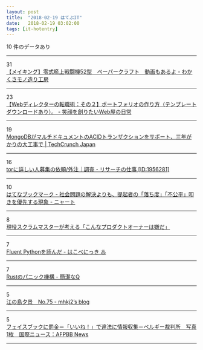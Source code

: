 ```yaml
---
layout: post
title:  "2018-02-19 はてぶIT"
date:   2018-02-19 03:02:00
tags: [it-hotentry]
---
```

10 件のデータあり

<hr><div class="row">
<div class="col-1"><span class="badge badge-pill badge-success h2">31</span></div>
<div class="col-11"><a href='http://wakajibi2.hatenablog.com/entry/2018/02/18/150826' target='_blank'>【メイキング】零式艦上戦闘機52型　ペーパークラフト　動画もあるよ - わかくさモノ造り工房</a></div>
</div>
<hr>
<div class="row">
<div class="col-1"><span class="badge badge-pill badge-success h2">23</span></div>
<div class="col-11"><a href='http://toksato.hatenablog.com/entry/webdtenshoku2' target='_blank'>【Webディレクターの転職術：その２】ポートフォリオの作り方（テンプレートダウンロードあり）。 - 笑顔を創りたいWeb屋の日常</a></div>
</div>
<hr>
<div class="row">
<div class="col-1"><span class="badge badge-pill badge-success h2">19</span></div>
<div class="col-11"><a href='http://jp.techcrunch.com/2018/02/16/2018-02-15-mongodb-gets-support-for-multi-document-acid-transactions/' target='_blank'>MongoDBがマルチドキュメントのACIDトランザクションをサポート、三年がかりの大工事で | TechCrunch Japan</a></div>
</div>
<hr>
<div class="row">
<div class="col-1"><span class="badge badge-pill badge-success h2">16</span></div>
<div class="col-11"><a href='https://crowdworks.jp/public/jobs/1956281' target='_blank'>torに詳しい人募集の依頼/外注｜調査・リサーチの仕事 [ID:1956281]</a></div>
</div>
<hr>
<div class="row">
<div class="col-1"><span class="badge badge-pill badge-success h2">10</span></div>
<div class="col-11"><a href='http://b.hatena.ne.jp/entry/nyaaat.hatenablog.com/entry/2018/02/18' target='_blank'>はてなブックマーク - 社会問題の解決よりも、提起者の「落ち度」「不公平」叩きを優先する現象 - ニャート</a></div>
</div>
<hr>
<div class="row">
<div class="col-1"><span class="badge badge-pill badge-success h2">8</span></div>
<div class="col-11"><a href='http://www.slideshare.net/ama-ch/ss-88211277' target='_blank'>現役スクラムマスターが考える「こんなプロダクトオーナーは嫌だ」</a></div>
</div>
<hr>
<div class="row">
<div class="col-1"><span class="badge badge-pill badge-success h2">7</span></div>
<div class="col-11"><a href='http://hakobe932.hatenablog.com/entry/2018/02/18/221708' target='_blank'>Fluent Pythonを読んだ - はこべにっき ♨</a></div>
</div>
<hr>
<div class="row">
<div class="col-1"><span class="badge badge-pill badge-success h2">7</span></div>
<div class="col-11"><a href='http://qnighy.hatenablog.com/entry/2018/02/18/223000' target='_blank'>Rustのパニック機構 - 簡潔なQ</a></div>
</div>
<hr>
<div class="row">
<div class="col-1"><span class="badge badge-pill badge-success h2">5</span></div>
<div class="col-11"><a href='http://mhkj2.hatenablog.com/entry/2018/02/19/000000' target='_blank'>江の島夕景　No.75 - mhkj2’s blog</a></div>
</div>
<hr>
<div class="row">
<div class="col-1"><span class="badge badge-pill badge-success h2">5</span></div>
<div class="col-11"><a href='http://www.afpbb.com/articles/-/3162828' target='_blank'>フェイスブックに罰金＝「いいね！」で違法に情報収集－ベルギー裁判所　写真1枚　国際ニュース：AFPBB News</a></div>
</div>
<hr>
